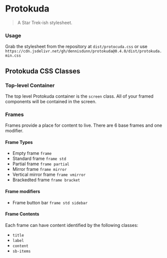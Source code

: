 # Protokuda
 > A Star Trek-ish stylesheet.


### Usage

Grab the stylesheet from the repository at ```dist/protocuda.css``` or use
```https://cdn.jsdelivr.net/gh/dennisdunn/protokuda@0.4.0/dist/protokuda.min.css```

## Protokuda CSS Classes
### Top-level Container
The top level Protokuda container is the ```screen``` class. All of your framed components will be contained 
in the screen.

### Frames
Frames provide a place for content to live. There are 6 base frames and one modifier.

#### Frame Types
- Empty frame ```frame```
- Standard frame ```frame std```
- Partial frame ```frame partial```
- Mirror frame ```frame mirror```
- Vertical mirror frame ```frame vmirror```
- Brackedted frame ```frame bracket```

#### Frame modifiers
- Frame button bar ```frame std sidebar```

#### Frame Contents
Each frame can have content identified by the following classes:
- ```title```
- ```label```
- ```content```
- ```sb-items```
